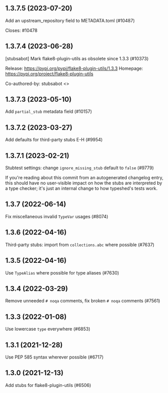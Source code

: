 ## 1.3.7.5 (2023-07-20)

Add an upstream_repository field to METADATA.toml (#10487)

Closes: #10478

## 1.3.7.4 (2023-06-28)

[stubsabot] Mark flake8-plugin-utils as obsolete since 1.3.3 (#10373)

Release: https://pypi.org/pypi/flake8-plugin-utils/1.3.3
Homepage: https://pypi.org/project/flake8-plugin-utils

Co-authored-by: stubsabot <>

## 1.3.7.3 (2023-05-10)

Add `partial_stub` metadata field (#10157)

## 1.3.7.2 (2023-03-27)

Add defaults for third-party stubs E-H (#9954)

## 1.3.7.1 (2023-02-21)

Stubtest settings: change `ignore_missing_stub` default to `false` (#9779)

If you're reading about this commit from an autogenerated changelog entry, this should have no user-visible impact on how the stubs are interpreted by a type checker; it's just an internal change to how typeshed's tests work.

## 1.3.7 (2022-06-14)

Fix miscellaneous invalid `TypeVar` usages (#8074)

## 1.3.6 (2022-04-16)

Third-party stubs: import from `collections.abc` where possible (#7637)

## 1.3.5 (2022-04-16)

Use `TypeAlias` where possible for type aliases (#7630)

## 1.3.4 (2022-03-29)

Remove unneeded `# noqa` comments, fix broken `# noqa` comments (#7561)

## 1.3.3 (2022-01-08)

Use lowercase `type` everywhere (#6853)

## 1.3.1 (2021-12-28)

Use PEP 585 syntax wherever possible (#6717)

## 1.3.0 (2021-12-13)

Add stubs for flake8-plugin-utils (#6506)

